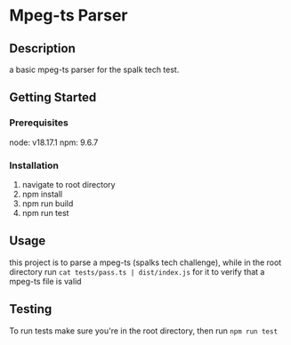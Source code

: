 # Mpeg-ts Parser

## Description
a basic mpeg-ts parser for the spalk tech test.

## Getting Started

### Prerequisites
node: v18.17.1
npm: 9.6.7

### Installation

1. navigate to root directory
2. npm install
3. npm run build
4. npm run test

## Usage

this project is to parse a mpeg-ts (spalks tech challenge), while in the root directory run `cat tests/pass.ts | dist/index.js` for it to verify that a mpeg-ts file is valid

## Testing

To run tests make sure you're in the root directory, then run `npm run test`
